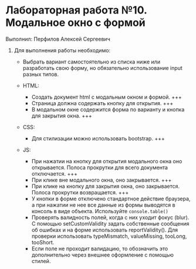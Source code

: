 # Лабораторная работа №10. Модальное окно с формой

Выполнил: Перфилов Алексей Сергеевич

1. Для выполнения работы необходимо:

    - Выбрать вариант самостоятельно из списка ниже или разработать свою форму, но обязательно использование input разных типов.

    - HTML:
        - Создать документ html с модальным окном и формой. +++
        - Страница должна содержать кнопку для открытия. +++
        - В модальном окне содержится форма по варианту и кнопка для закрытия окна. +++ 

    - CSS:
        - Для стилизации можно использовать bootstrap. +++

    - JS:
        - При нажатии на кнопку для открытия модального окна оно открывается. Полоса прокрутки для всего документа отключается. +++
        - При клике вне модального окна, оно закрывается. +++
        - При клике на кнопку для закрытия окна, оно закрывается. Полоса прокрутки возвращается. +++
        - У кнопки в форме отключено стандартное действие браузера, а при нажатии не нее все данные из формы выводятся в консоль в виде объекта. Используйте ```console.table()``` 
        - Проверять валидность полей, когда с них уходит фокус (blur). С помощью setCustomValidity задать собственные сообщения об ошибках и на форме использовать reportValidity(). Для проверки использовать typeMismatch, valueMissing, tooLong, tooShort.
        - Если поле не проходит валидацию, то обозначить это дополнительно через внешнее оформление с помощью стилей.